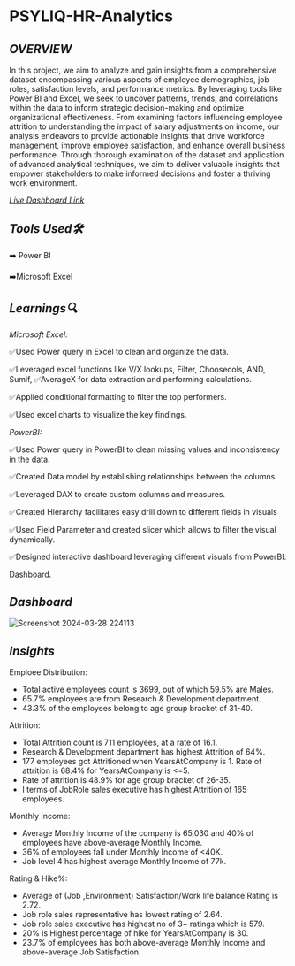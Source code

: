 # PSYLIQ-HR-Analytics

## *OVERVIEW*
In this project, we aim to analyze and gain insights from a comprehensive dataset encompassing various aspects of employee demographics, job roles, satisfaction levels, and performance metrics. By leveraging tools like Power BI and Excel, we seek to uncover patterns, trends, and correlations within the data to inform strategic decision-making and optimize organizational effectiveness. From examining factors influencing employee attrition to understanding the impact of salary adjustments on income, our analysis endeavors to provide actionable insights that drive workforce management, improve employee satisfaction, and enhance overall business performance. Through thorough examination of the dataset and application of advanced analytical techniques, we aim to deliver valuable insights that empower stakeholders to make informed decisions and foster a thriving work environment.

_[Live Dashboard Link](https://app.powerbi.com/view?r=eyJrIjoiZTM0ODI4MDItOGRiOS00ZGZmLWFkYzAtNGI0ZWI5MmIxZTczIiwidCI6ImM2ZTU0OWIzLTVmNDUtNDAzMi1hYWU5LWQ0MjQ0ZGM1YjJjNCJ9)_

## *Tools Used🛠️*

 ➡️ Power BI

 ➡️Microsoft Excel



## *Learnings🔍*

*Microsoft Excel:*

✅Used Power query in Excel to clean and organize the data.

✅Leveraged excel functions like V/X lookups, Filter, Choosecols, AND, Sumif, ✅AverageX for data extraction and performing calculations.

✅Applied conditional formatting to filter the top performers.

✅Used excel charts to visualize the key findings.


*PowerBI:*

✅Used Power query in PowerBI to clean missing values and inconsistency in the data.

✅Created Data model by establishing relationships between the columns.

✅Leveraged DAX to create custom columns and measures.

✅Created Hierarchy facilitates easy drill down to different fields in visuals

✅Used Field Parameter and created slicer which allows to filter the visual dynamically.

✅Designed interactive dashboard leveraging different visuals from PowerBI.

Dashboard.

## *Dashboard*

![Screenshot 2024-03-28 224113](https://github.com/AkhilMusuloju/PSYLIQ-HR-Analytics/assets/142907602/26ee5cae-5a2d-4e51-8c5f-dfd490ec3c19)

## *Insights*

Emploee Distribution:
- Total active employees count is 3699, out of which 59.5% are Males.
- 65.7% employees are from Research & Development department. 
- 43.3% of the employees belong to age group bracket of 31-40.

Attrition:
- Total Attrition count is 711 employees, at a rate of 16.1.
- Research & Development department has highest Attrition of 64%.
- 177 employees got Attritioned when YearsAtCompany is 1. Rate of attrition is 68.4% for YearsAtCompany is <=5.
- Rate of attrition is 48.9% for age group bracket of 26-35.
- I terms of JobRole sales executive has highest Attrition of 165 employees.

Monthly Income:
- Average Monthly Income of the company is 65,030 and 40% of employees have above-average Monthly Income.
- 36% of employees fall under Monthly Income of <40K.
- Job level 4 has highest average Monthly Income of 77k.

Rating & Hike%:
- Average of (Job ,Environment) Satisfaction/Work life balance Rating  is 2.72. 
- Job role sales representative has lowest rating of 2.64.
- Job role sales executive has highest no of 3+ ratings which is 579.
- 20% is Highest percentage of hike for YearsAtCompany is 30.
- 23.7% of employees has both above-average Monthly Income and above-average Job Satisfaction.
